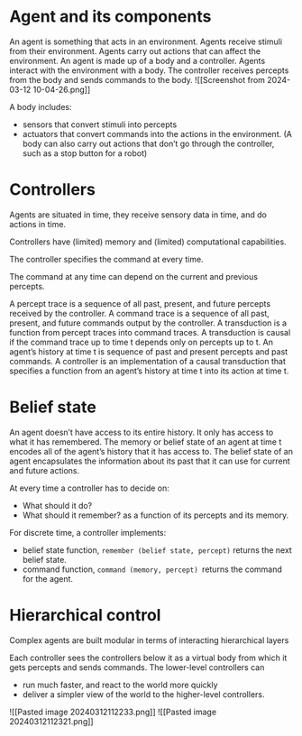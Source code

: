 # Agent and its components

An agent is something that acts in an environment.
Agents receive stimuli from their environment.
Agents carry out actions that can affect the environment.
An agent is made up of a body and a controller. Agents interact with the environment with a body. The controller receives percepts from the body and sends commands to the body.
![[Screenshot from 2024-03-12 10-04-26.png]]

A body includes:
* sensors that convert stimuli into percepts
* actuators that convert commands into the actions in the environment.
(A body can also carry out actions that don’t go through the controller, such as a stop button for a robot)

# Controllers

Agents are situated in time, they receive sensory data in time, and do actions in time.

Controllers have (limited) memory and (limited) computational capabilities.

The controller specifies the command at every time.

The command at any time can depend on the current and previous percepts.

A percept trace is a sequence of all past, present, and future percepts received by the
controller.
A command trace is a sequence of all past, present, and future commands output by the
controller.
A transduction is a function from percept traces into command traces.
A transduction is causal if the command trace up to time t depends only on percepts up
to t.
An agent’s history at time t is sequence of past and present percepts and past
commands.
A controller is an implementation of a causal transduction that specifies a function
from an agent’s history at time t into its action at time t.

# Belief state
An agent doesn’t have access to its entire history. It only has access to what it has
remembered.
The memory or belief state of an agent at time t encodes all of the agent’s history
that it has access to.
The belief state of an agent encapsulates the information about its past that it can
use for current and future actions.

At every time a controller has to decide on:
* What should it do?
* What should it remember?
as a function of its percepts and its memory.

For discrete time, a controller implements:
* belief state function, `remember (belief state, percept)` returns the next belief state.
* command function, `command (memory, percept) `returns the command for the agent.

# Hierarchical control

Complex agents are built modular in terms of
interacting hierarchical layers

Each controller sees the controllers below it as a
virtual body from which it gets percepts and sends
commands.
The lower-level controllers can
* run much faster, and react to the world more
quickly
* deliver a simpler view of the world to the
higher-level controllers.

![[Pasted image 20240312112233.png]]
![[Pasted image 20240312112321.png]]
